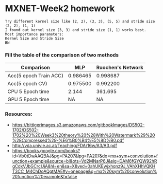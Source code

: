 # MXNET-Week2 homework

```
Try different kernel size like (2, 2), (3, 3), (5, 5) and stride size (2, 2), (1, 1)
I found out kernel size (3, 3) and stride size (1, 1) works best.
Most importance parameters:
Kernel Size and Stride Size
BN
```

### Fill the table of the comparison of two methods

| Comparison  | MLP | Ruochen's Network |
| ------------- | ------------- | ------------- |
| Acc(5 epoch Train ACC)  | 0.986465  | 0.998687  |
| Acc(5 epoch CV)  | 0.975500  | 0.992200  |
| CPU 5 Epoch time  | 2.144  | 361.695  |
| GPU 5 Epoch time  | NA  | NA

### Resources:
* https://bittigerimages.s3.amazonaws.com/gitbookImages/DS502-1702/DS502-1702%20%20Week3%20theory%20%28With%20Watermark%29%20%28Compressed%29-%E6%B0%B4%E5%8D%B0.pdf
* http://vda.univie.ac.at/Teaching/FDA/16w/A3/A3.pdf
* https://books.google.com/books?id=Vb0tDwAAQBAJ&pg=PA207&lpg=PA207&dq=mx+sym+convolution+function+example&source=bl&ots=Vd2MNarP6J&sig=DAM6fGYQW92hRgCdxVJbGCrcUjA&hl=en&sa=X&ved=0ahUKEwjxhqnz9J_VAhXHhVQKHT3CC_M4ChDoAQgtMAE#v=onepage&q=mx%20sym%20convolution%20function%20example&f=false
